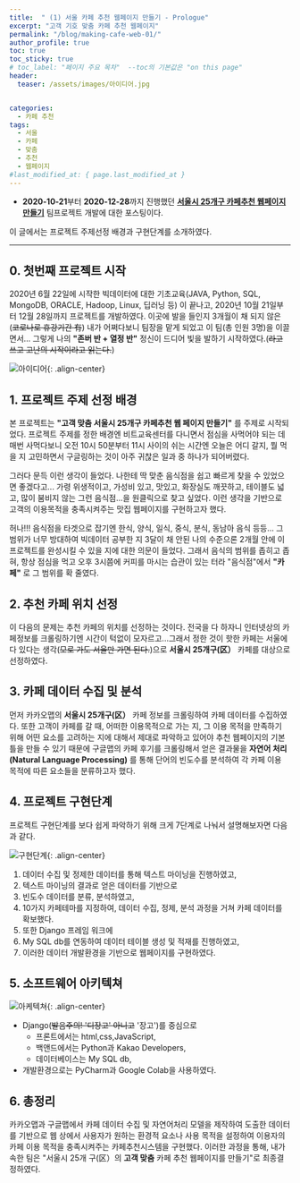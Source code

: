 ```yaml
---
title:  " (1) 서울 카페 추천 웹페이지 만들기 - Prologue"
excerpt: "고객 기호 맞춤 카페 추천 웹페이지"
permalink: "/blog/making-cafe-web-01/"
author_profile: true
toc: true
toc_sticky: true
# toc_label: "페이지 주요 목차"  --toc의 기본값은 "on this page"
header:
  teaser: /assets/images/아이디어.jpg


categories:
  - 카페 추천
tags:
  - 서울
  - 카페
  - 맞춤
  - 추천
  - 웹페이지
#last_modified_at: { page.last_modified_at }
---
```



+ **2020-10-21**부터 **2020-12-28**까지 진행했던 **[서울시 25개구 카페추천 웹페이지 만들기](https://zhuyuan7.github.io/project/)** 팀프로젝트 개발에 대한 포스팅이다.

이 글에서는 프로젝트 주제선정 배경과 구현단계를 소개하였다.




*****

## 0. 첫번째 프로젝트 시작

2020년 6월 22일에 시작한 빅데이터에 대한 기초교육(JAVA, Python, SQL, MongoDB, ORACLE, Hadoop, Linux, 딥러닝 등) 이 끝나고, 
2020년 10월 21일부터 12월 28일까지 프로젝트를 개발하였다. 이곳에 발을 들인지 3개월이 채 되지 않은(~~코로나로 휴강기간 有~~) 
내가 어쩌다보니 팀장을 맡게 되었고 이 팀(총 인원 3명)을 이끌면서... 그렇게 나의 **"존버 반 + 열정 반"**  정신이 드디어 빛을
발하기 시작하였다.(~~라고 쓰고 고난의 시작이라고 읽는다.~~)


![아이디어](https://zhuyuan7.github.io/assets/images/아이디어.jpg "아이디어"){: .align-center}




## 1. 프로젝트 주제 선정 배경

본 프로젝트는 **"고객 맞춤 서울시 25개구 카페추천 웹 페이지 만들기"** 를 주제로 시작되었다. 
프로젝트 주제를 정한 배경엔 비트교육센터를 다니면서 점심을 사먹어야 되는 데 매번 사먹다보니 
오전 10시 50분부터 11시 사이의 쉬는 시간엔 오늘은 어디 갈지, 뭘 먹을 지 고민하면서 구글링하는 
것이 아주 귀찮은 일과 중 하나가 되어버렸다.


그러다 문득 이런 생각이 들었다. 나한테 딱 맞춘 음식점을 쉽고 빠르게 찾을 수 있었으면 좋겠다고...
가령 위생적이고, 가성비 있고, 맛있고, 화장실도 깨끗하고, 테이블도 넓고, 많이 붐비지 않는 그런 음식점...을 
원클릭으로 찾고 싶었다. 이런 생각을 기반으로 고객의 이용목적을 충족시켜주는 맛집 웹페이지를 구현하고자 했다.


허나!!! 음식점을 타겟으로 잡기엔 한식, 양식, 일식, 중식, 분식, 동남아 음식 등등... 그 범위가 너무 방대하여 
빅데이터 공부한 지 3달이 채 안된 나의 수준으론 2개월 안에 이 프로젝트를 완성시킬 수 있을 지에 대한 의문이 들었다. 
그래서 음식의 범위를 좁히고 좁혀, 항상 점심을 먹고 오후 3시쯤에 커피를 마시는 습관이 있는 터라 
"음식점"에서 **"카페"** 로 그 범위를 확 줄였다. 






## 2. 추천 카페 위치 선정

이 다음의 문제는 추천 카페의 위치를 선정하는 것이다. 전국을 다 하자니 인터넷상의 카페정보를 크롤링하기엔
시간이 턱없이 모자르고...그래서 정한 것이 핫한 카페는 서울에 다 있다는 생각(~~모로 가도 서울만 가면 된다.~~)으로 
**서울시 25개구(区）** 카페를 대상으로 선정하였다. 






## 3. 카페 데이터 수집 및 분석

먼저 카카오맵의 **서울시 25개구(区）** 카페 정보를 크롤링하여 카페 데이터를 수집하였다. 
또한 고객이 카페를 갈 때, 어떠한 이용목적으로 가는 지, 그 이용 목적을 만족하기 위해 어떤 요소를 
고려하는 지에 대해서 제대로 파악하고 있어야 추천 웹페이지의 기본 틀을 만들 수 있기 때문에 
구글맵의 카페 후기를 크롤링해서 얻은 결과물을 **자연어 처리(Natural Language Processing)** 를 통해 
단어의 빈도수를 분석하여 각 카페 이용 목적에 따른 요소들을 분류하고자 했다.  






## 4. 프로젝트 구현단계

프로젝트 구현단계를 보다 쉽게 파악하기 위해 크게 7단계로 나눠서 설명해보자면 다음과 같다.


![구현단계](https://zhuyuan7.github.io/assets/images/구현단계.jpg "프로젝트 구현단계"){: .align-center}


1. 데이터 수집 및 정제한 데이터를 통해 텍스트 마이닝을 진행하였고, 
2. 텍스트 마이닝의 결과로 얻은 데이터를 기반으로 
3. 빈도수 데이터를 분류, 분석하였고,
4. 10가지 카페테마를 지정하여, 데이터 수집, 정제, 분석 과정을 거쳐 카페 데이터를 확보했다.
5. 또한 Django 프레임 워크에 
6. My SQL db를 연동하여 데이터 테이블 생성 및 적재를 진행하였고,
7. 이러한 데이터 개발환경을 기반으로 웹페이지를 구현하였다.






## 5. 소프트웨어 아키텍쳐

![아케텍쳐](https://zhuyuan7.github.io/assets/images/아키텍쳐.jpg "소프트웨어 아키텍쳐"){: .align-center}
* Django(~~발음주의! '디장고' 아니고~~  '장고')를 중심으로  
  * 프론트에서는 html,css,JavaScript,  
  * 백앤드에서는 Python과 Kakao Developers,  
  * 데이터베이스는 My SQL db, 
* 개발환경으로는 PyCharm과 Google Colab을 사용하였다. 






## 6. 총정리

카카오맵과 구글맵에서 카페 데이터 수집 및 자연어처리 모델을 제작하여 도출한 데이터를 기반으로
웹 상에서 사용자가 원하는 환경적 요소나 사용 목적을 설정하여 이용자의 카페 이용 목적을 충족시켜주는 
카페추천시스템을 구현했다. 이러한 과정을 통해, 내가 속한 팀은 "서울시 25개 구(区）의 **고객 맞춤** 카페 추천 웹페이지를 만들기"로 
최종결정하였다.


